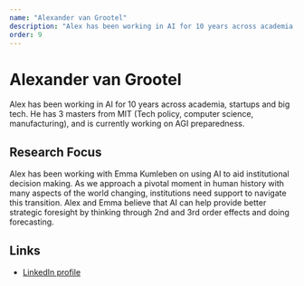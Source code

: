 ```yaml
---
name: "Alexander van Grootel"
description: "Alex has been working in AI for 10 years across academia, startups and big tech. He has 3 masters from MIT (Tech policy, computer science, manufacturing), and is currently working on AGI preparedness."
order: 9
---
```


# Alexander van Grootel

Alex has been working in AI for 10 years across academia, startups and big tech. He has 3 masters from MIT (Tech policy, computer science, manufacturing), and is currently working on AGI preparedness.

## Research Focus

Alex has been working with Emma Kumleben on using AI to aid institutional decision making. As we approach a pivotal moment in human history with many aspects of the world changing, institutions need support to navigate this transition. Alex and Emma believe that AI can help provide better strategic foresight by thinking through 2nd and 3rd order effects and doing forecasting.

## Links

- [LinkedIn profile](https://www.linkedin.com/in/alex-van-grootel/)
